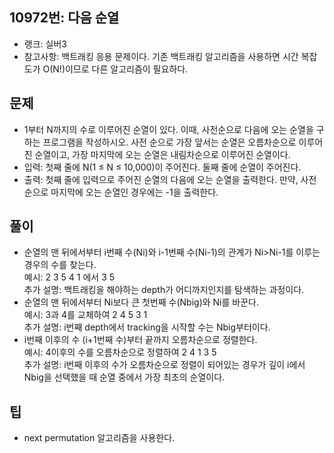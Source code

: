<h2>10972번: 다음 순열</h2>
<ul>
  <li>랭크: 실버3</li>
  <li>참고사항: 백트래킹 응용 문제이다. 기존 백트래킹 알고리즘을 사용하면 시간 복잡도가 O(N!)이므로 다른 알고리즘이 필요하다.</li>
</ul>
<h2>문제</h2>
<ul>
  <li>1부터 N까지의 수로 이루어진 순열이 있다. 이때, 사전순으로 다음에 오는 순열을 구하는 프로그램을 작성하시오. 사전 순으로 가장 앞서는 순열은 오름차순으로 이루어진 순열이고, 가장 마지막에 오는 순열은 내림차순으로 이루어진 순열이다.</li>
  <li>입력: 첫째 줄에 N(1 ≤ N ≤ 10,000)이 주어진다. 둘째 줄에 순열이 주어진다.</li>
  <li>출력: 첫째 줄에 입력으로 주어진 순열의 다음에 오는 순열을 출력한다. 만약, 사전순으로 마지막에 오는 순열인 경우에는 -1을 출력한다.</li>
</ul>
<h2>풀이</h2>
<ul>
  <li>순열의 맨 뒤에서부터 i번째 수(Ni)와 i-1번째 수(Ni-1)의 관계가 Ni>Ni-1를 이루는 경우의 수를 찾는다.<br>
    예시: 2 3 5 4 1 에서 3 5<br>
    추가 설명: 백트래킹을 해야하는 depth가 어디까지인지를 탐색하는 과정이다.</li>
  <li>순열의 맨 뒤에서부터 Ni보다 큰 첫번째 수(Nbig)와 Ni를 바꾼다.<br>
  예시: 3과 4를 교체하여 2 4 5 3 1<br>
  추가 설명: i번째 depth에서 tracking을 시작할 수는 Nbig부터이다.</li>
  <li>i번째 이후의 수 (i+1번째 수)부터 끝까지 오름차순으로 정렬한다.<br>
  예시: 4이후의 수를 오름차순으로 정렬하여 2 4 1 3 5<br>
  추가 설명: i번째 이후의 수가 오름차순으로 정렬이 되어있는 경우가 깊이 i에서 Nbig을 선택했을 때 순열 중에서 가장 최초의 순열이다.</li>
</ul>
<h2>팁</h2>
<ul>
  <li>next permutation 알고리즘을 사용한다.</li>
</ul>

